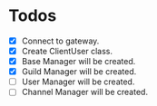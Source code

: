 # Todos

- [x] Connect to gateway.
- [x] Create ClientUser class.
- [x] Base Manager will be created.
- [x] Guild Manager will be created.
- [ ] User Manager will be created.
- [ ] Channel Manager will be created.
